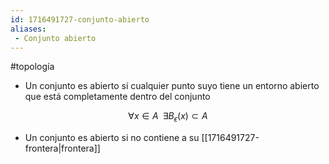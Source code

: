 ```yaml
---
id: 1716491727-conjunto-abierto
aliases:
 - Conjunto abierto
---
```


#topología 

- Un conjunto es abierto si cualquier punto suyo tiene un entorno abierto que está completamente dentro del conjunto

$$\forall x \in A \;\;\exists B_{\epsilon}(x) \subset A$$

- Un conjunto es abierto si no contiene a su [[1716491727-frontera|frontera]]
